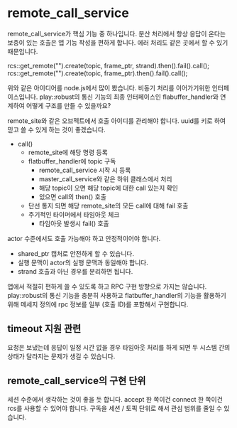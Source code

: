 # remote_call_service

remote_call_service가 핵심 기능 중 하나입니다. 분산 처리에서 항상 응답이 온다는 보증이 
있는 호출은 앱 기능 작성을 편하게 합니다. 에러 처리도 같은 곳에서 할 수 있기 때문입니다. 

rcs::get_remote("").create(topic, frame_ptr, strand).then().fail().call(); 
rcs::get_remote("").create(topic, frame_ptr).then().fail().call(); 

위와 같은 아이디어를 node.js에서 많이 봤습니다. 비동기 처리를 이어가기위한 인터페이스입니다. 
play::robust의 통신 기능의 최종 인터페이스인 flabuffer_handler와 연계하여 
어떻게 구조를 만들 수 있을까요? 


remote_site와 같은 오브젝트에서 호출 아이디를 관리해야 합니다. uuid를 키로 하여 
믿고 쓸 수 있게 하는 것이 좋겠습니다. 

- call() 
  - remote_site에 해당 명령 등록 
  - flatbuffer_handler에 topic 구독 
    - remote_call_service 시작 시 등록 
    - master_call_service와 같은 하위 클래스에서 처리 
    - 해당 topic이 오면 해당 topic에 대한 call 있는지 확인 
    - 있으면 call의 then() 호출 
  - 단선 통지 되면 해당 remote_site의 모든 call에 대해 fail 호출 
  - 주기적인 타이머에서 타임아웃 체크 
    - 타임아웃 발생시 fail() 호출 

actor 수준에서도 호출 가능해야 하고 안정적이어야 합니다. 
- shared_ptr 캡처로 안전하게 할 수 있습니다. 
- 실행 문맥이 actor의 실행 문맥과 동일해야 합니다. 
- strand 호출과 아닌 경우를 분리하면 됩니다. 

앱에서 적절히 편하게 쓸 수 있도록 하고 RPC 구현 방향으로 가지는 않습니다. 
play::robust의 통신 기능을 충분히 사용하고 flatbuffer_handler의 기능을 
활용하기위해 메세지 정의에 rpc 정보를 일부 (호출 ID)를 포함해서 구현합니다. 


## timeout 지원 관련 

요청은 보냈는데 응답이 일정 시간 없을 경우 타임아웃 처리를 하게 되면 두 시스템 간의 
상태가 달라지는 문제가 생길 수 있습니다. 

## remote_call_service의 구현 단위 

세션 수준에서 생각하는 것이 좋을 듯 합니다. accept 한 쪽이건 connect 한 쪽이건 rcs를 
사용할 수 있어야 합니다. 구독을 세션 / 토픽 단위로 해서 관심 범위를 줄일 수 있습니다. 


